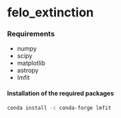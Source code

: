 # felo_extinction


### Requirements
- numpy
- scipy
- matplotlib
- astropy
- lmfit

#### Installation of the required packages
```bash
conda install -c conda-forge lmfit
```
